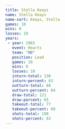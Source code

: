```yaml
---
title: Stella Keays
name: Stella Keays
name-sort: Keays, Stella
games: 10
wins: 0
losses: 10
years:
 - year: 1983
   event: Hearts
   team: "NB"
   position: Lead
   games: 10
   wins: 0
   losses: 10
   inturn-total: 130
   inturn-percent: 63
   outturn-total: 68
   outturn-percent: 64
   draw-total: 121
   draw-percent: 65
   takeout-total: 77
   takeout-percent: 60
   shots-total: 198
   shots-percent: 63
---
```

